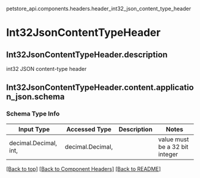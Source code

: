petstore_api.components.headers.header_int32_json_content_type_header
# Int32JsonContentTypeHeader

## <a id="header_int32_json_content_type_headerdescription" >Int32JsonContentTypeHeader.description</a>
int32 JSON content-type header

## <a id="header_int32_json_content_type_headercontentapplication_jsonschema" >Int32JsonContentTypeHeader.content.application_json.schema</a>

### Schema Type Info
Input Type | Accessed Type | Description | Notes
------------ | ------------- | ------------- | -------------
decimal.Decimal, int,  | decimal.Decimal,  |  | value must be a 32 bit integer

[[Back to top]](#top) [[Back to Component Headers]](../../../README.md#Component-Headers) [[Back to README]](../../../README.md)
